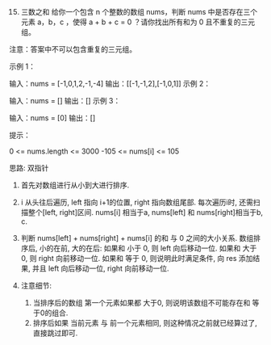 15. 三数之和
给你一个包含 n 个整数的数组 nums，判断 nums 中是否存在三个元素 a，b，c ，使得 a + b + c = 0 ？请你找出所有和为 0 且不重复的三元组。

注意：答案中不可以包含重复的三元组。

 

示例 1：

输入：nums = [-1,0,1,2,-1,-4]
输出：[[-1,-1,2],[-1,0,1]]
示例 2：

输入：nums = []
输出：[]
示例 3：

输入：nums = [0]
输出：[]
 

提示：

0 <= nums.length <= 3000
-105 <= nums[i] <= 105


思路: 双指针

1. 首先对数组进行从小到大进行排序.
2. i 从头往后遍历, left 指向 i+1的位置, right 指向数组尾部. 每次遍历i时, 还需扫描整个[left, right]区间. nums[i] 相当于a, nums[left] 和 nums[right]相当于b, c.
3. 判断  nums[left] + nums[right] + nums[i] 的和 与 0 之间的大小关系.
    数组排序后, 小的在前, 大的在后:
    如果和 小于 0, 则 left 向后移动一位.
    如果和 大于 0, 则 right 向前移动一位.
    如果和 等于 0, 则说明此时满足条件, 向 res 添加结果, 并且 left 向后移动一位, right 向前移动一位.

4. 注意细节:
    1. 当排序后的数组 第一个元素如果都 大于0, 则说明该数组不可能存在和 等于0的组合.
    2. 排序后如果 当前元素 与 前一个元素相同, 则这种情况之前就已经算过了, 直接跳过即可.
    
